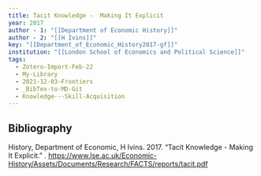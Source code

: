 ```yaml
---
title: Tacit Knowledge -  Making It Explicit
year: 2017
author - 1: "[[Department of Economic History]]"
author - 2: "[[H Ivins]]"
key: "[[Department_of_Economic_History2017-gf]]"
institution: "[[London School of Economics and Political Science]]"
tags:
  - Zotero-Import-Feb-22
  - My-Library
  - 2021-12-03-Frontiers
  - _BibTex-to-MD-Git
  - Knowledge---Skill-Acquisition
---
```


## Bibliography
History, Department of Economic, H Ivins. 2017. “Tacit Knowledge -  Making It Explicit.” . https://www.lse.ac.uk/Economic-History/Assets/Documents/Research/FACTS/reports/tacit.pdf